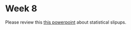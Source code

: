 # Week 8

Please review this
[this powerpoint](https://github.com/emilyvertosick/Statistics-Course/blob/master/Statistical%20slip%20ups.ppt?raw=true) about statistical slipups.
